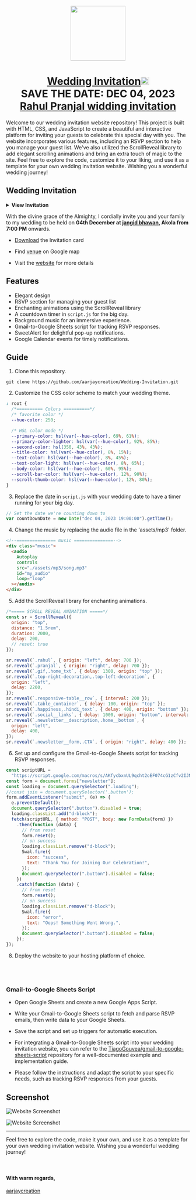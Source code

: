 <p align="center"><a href="https://rahul-pranjal-wedding-invite.web.app/"><img src="https://res.cloudinary.com/dytbosrbw/image/upload/v1699181308/favicon_vv8fch.png" width="150px" height="150px"/></a></p>
<h1 align="center"><a href="https://rahul-pranjal-wedding-invite.web.app/">Wedding Invitation</a><img src="https://res.cloudinary.com/dytbosrbw/image/upload/v1699090976/wedding_cdg95p.gif" width="22px" height="22px"  <br> <br> SAVE THE DATE: DEC 04, 2023 <br> <a href="https://rahul-pranjal-wedding-invite.web.app/">Rahul Pranjal widding invitation</a></h1>

Welcome to our wedding invitation website repository! This project is built with HTML, CSS, and JavaScript to create a beautiful and interactive platform for inviting your guests to celebrate this special day with you. The website incorporates various features, including an RSVP section to help you manage your guest list. We've also utilized the ScrollReveal library to add elegant scrolling animations and bring an extra touch of magic to the site. Feel free to explore the code, customize it to your liking, and use it as a template for your own wedding invitation website. Wishing you a wonderful wedding journey!

## Wedding Invitation

<details>
  <summary><strong>View Invitation</strong></summary>
  <a href="https://rahul-pranjal-wedding-invite.web.app/"><img src="https://res.cloudinary.com/dytbosrbw/image/upload/v1699241763/Rahul_Pranjal-Wedding-Celebration_ewxofb.png" /></a>
</details>

With the divine grace of the Almighty,
I cordially invite you and your family to
my wedding to be held on **04th December at [jangid bhawan](https://maps.app.goo.gl/wPVwUUrKnYUMy24D7), Akola from 7:00 PM** onwards.

- [Download](invitation/widding-invitation-04-Dec.pdf) the Invitation card

- Find [venue](https://maps.app.goo.gl/wPVwUUrKnYUMy24D7) on Google map

- Visit the [website](https://rahul-pranjal-wedding-invite.web.app/) for more details

## Features

- Elegant design
- RSVP section for managing your guest list
- Enchanting animations using the ScrollReveal library
- A countdown timer in `script.js` for the big day.
- Background music for an immersive experience.
- Gmail-to-Google Sheets script for tracking RSVP responses.
- SweetAlert for delightful pop-up notifications.
- Google Calendar events for timely notifications.

## Guide

1. Clone this repository.

```
git clone https://github.com/aarjaycreation/Wedding-Invitation.git
```

2. Customize the CSS color scheme to match your wedding theme.

```css
: root {
  /*========== Colors ==========*/
  /* favorite color */
  --hue-color: 250;

  /* HSL color mode */
  --primary-color: hsl(var(--hue-color), 69%, 61%);
  --primary-color-lighter: hsl(var(--hue-color), 92%, 85%);
  --second-color: hsl(350, 43%, 43%);
  --title-color: hsl(var(--hue-color), 8%, 15%);
  --text-color: hsl(var(--hue-color), 8%, 45%);
  --text-color-light: hsl(var(--hue-color), 8%, 65%);
  --body-color: hsl(var(--hue-color), 60%, 95%);
  --scroll-bar-color: hsl(var(--hue-color), 12%, 90%);
  --scroll-thumb-color: hsl(var(--hue-color), 12%, 80%);
}
```

3. Replace the date in `script.js` with your wedding date to have a timer running for your big day.

``` js
// Set the date we're counting down to
var countDownDate = new Date("dec 04, 2023 19:00:00").getTime();
```

4. Change the music by replacing the audio file in the 'assets/mp3' folder.

```HTML
<!--=============== music ===============-->
<div class="music">
  <audio
    Autoplay
    controls
    src="./assets/mp3/song.mp3"
    id="my_audio"
    loop="loop"
  ></audio>
</div>
```

5. Add the ScrollReveal library for enchanting animations.

``` js
/*===== SCROLL REVEAL ANIMATION =====*/
const sr = ScrollReveal({
  origin: "top",
  distance: "1.5rem",
  duration: 2000,
  delay: 200,
  // reset: true
});

sr.reveal(`.rahul`, { origin: "left", delay: 700 });
sr.reveal(`.pranjal`, { origin: "right", delay: 700 });
sr.reveal(`.gif,.home_txt`, { delay: 1300, origin: "top" });
sr.reveal(`.top-right-decoration,.top-left-decoration`, {
  origin: "left",
  delay: 2200,
});
sr.reveal(`.responsive-table__row`, { interval: 200 });
sr.reveal(`.table_container`, { delay: 100, origin: "top" });
sr.reveal(`.happiness,.hindi_text`, { delay: 400, origin: "bottom" });
sr.reveal(`.social__links`, { delay: 1000, origin: "bottom", interval: 200 });
sr.reveal(`.newsletter__description,.home__bottom`, {
  origin: "left",
  delay: 400,
});
sr.reveal(`.newsletter__form,.CTA`, { origin: "right", delay: 400 });
```

6. Set up and configure the Gmail-to-Google Sheets script for tracking RSVP responses.

```js
const scriptURL =
  "https://script.google.com/macros/s/AKfycbxnUL9qcht2oEF074cG1zCfv2IJN0zCFjbCSjz7365LQrdNdLA3P_CjBeDg1dBsyMIc/exec";
const form = document.forms["newsletter"];
const loading = document.querySelector(".loading");
//const join = document.querySelector('.button');
form.addEventListener("submit", (e) => {
  e.preventDefault();
  document.querySelector(".button").disabled = true;
  loading.classList.add("d-block");
  fetch(scriptURL, { method: "POST", body: new FormData(form) })
    .then(function (data) {
      // from reset
      form.reset();
      // on success
      loading.classList.remove("d-block");
      Swal.fire({
        icon: "success",
        text: "Thank You for Joining Our Celebration!",
      });
      document.querySelector(".button").disabled = false;
    })
    .catch(function (data) {
      // from reset
      form.reset();
      // on success
      loading.classList.remove("d-block");
      Swal.fire({
        icon: "error",
        text: "Oops! Something Went Wrong.",
      });
      document.querySelector(".button").disabled = false;
    });
});
```

8. Deploy the website to your hosting platform of choice.
   <br> <br> <br><br>

### Gmail-to-Google Sheets Script

- Open Google Sheets and create a new Google Apps Script.
- Write your Gmail-to-Google Sheets script to fetch and parse RSVP emails, then write data to your Google Sheets.
- Save the script and set up triggers for automatic execution.
- For integrating a Gmail-to-Google Sheets script into your wedding invitation website, you can refer to the [TiagoGouvea/gmail-to-google-sheets-script](https://github.com/TiagoGouvea/gmail-to-google-sheets-script) repository for a well-documented example and implementation guide.

- Please follow the instructions and adapt the script to your specific needs, such as tracking RSVP responses from your guests.

## Screenshot

![Website Screenshot](https://res.cloudinary.com/dytbosrbw/image/upload/v1699096716/home_txyron.png)

![Website Screenshot](https://res.cloudinary.com/dytbosrbw/image/upload/v1699096716/footer_e5oimq.png)

---

Feel free to explore the code, make it your own, and use it as a template for your own wedding invitation website. Wishing you a wonderful wedding journey!
<br><br><br>

#### With warm regards, <br>

[aarjaycreation](https://aarjaycreation.com/)

